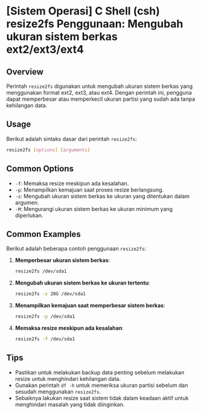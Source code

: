 # [Sistem Operasi] C Shell (csh) resize2fs Penggunaan: Mengubah ukuran sistem berkas ext2/ext3/ext4

## Overview
Perintah `resize2fs` digunakan untuk mengubah ukuran sistem berkas yang menggunakan format ext2, ext3, atau ext4. Dengan perintah ini, pengguna dapat memperbesar atau memperkecil ukuran partisi yang sudah ada tanpa kehilangan data.

## Usage
Berikut adalah sintaks dasar dari perintah `resize2fs`:

```bash
resize2fs [options] [arguments]
```

## Common Options
- `-f`: Memaksa resize meskipun ada kesalahan.
- `-p`: Menampilkan kemajuan saat proses resize berlangsung.
- `-s`: Mengubah ukuran sistem berkas ke ukuran yang ditentukan dalam argumen.
- `-M`: Mengurangi ukuran sistem berkas ke ukuran minimum yang diperlukan.

## Common Examples
Berikut adalah beberapa contoh penggunaan `resize2fs`:

1. **Memperbesar ukuran sistem berkas**:
   ```bash
   resize2fs /dev/sda1
   ```

2. **Mengubah ukuran sistem berkas ke ukuran tertentu**:
   ```bash
   resize2fs -s 20G /dev/sda1
   ```

3. **Menampilkan kemajuan saat memperbesar sistem berkas**:
   ```bash
   resize2fs -p /dev/sda1
   ```

4. **Memaksa resize meskipun ada kesalahan**:
   ```bash
   resize2fs -f /dev/sda1
   ```

## Tips
- Pastikan untuk melakukan backup data penting sebelum melakukan resize untuk menghindari kehilangan data.
- Gunakan perintah `df -h` untuk memeriksa ukuran partisi sebelum dan sesudah menggunakan `resize2fs`.
- Sebaiknya lakukan resize saat sistem tidak dalam keadaan aktif untuk menghindari masalah yang tidak diinginkan.